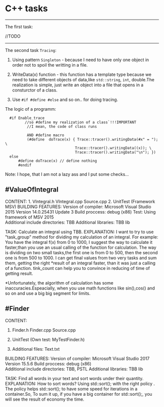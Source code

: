 # C++ tasks
-----------------------------------------------------------------------------------------------------

The first task:

  //TODO
  
  
-------------------------------------------------------------------------------------------------------

The second task `Tracing`:
  1. Using pattern `Singleton` - because I need to have only one object in order not to spoil the writting in a file.
  
  2. WriteData(x) function - this function has a template type because we need to take different objects of data,like 
  `std::string`, `int`, double.The realization is simple, just write an object into a file that opens in a consturctor of a class.
  
  3. Use `#if #define #else` and so on.. for doing tracing.
  
  
  The logic of a programm:
  
      #if Enable_trace
             //so #define my realization of a class`!!!IMPORTANT
              //I mean, the code of class runs

              AND #define macro
              (#define  doTrace(x) { Trace::tracer().writingData(#x" = "); \
                                    Trace::tracer().writingData((x)); \
                                    Trace::tracer().writingData("\n"); })
      else
          #define doTrace(x) // define nothing
          #endif
  
Note: I hope, that I am not a lazy ass and I put some checks...

#ValueOfIntegral
----------------------------------------------------------------------------------------
CONTENT:
      1. VIntegral.h
         VIntegral.cpp
         Source.cpp
      2. UnitTest (Framework MSV)
BUILDING FEATURES:
	Version of compiler: Microsoft Visual Studio 2015 Version 14.0.25431 Update 3
	Build proccess: debug (x86)
	Test: Using framework of MSV 2015			     
	Additional include directories: TBB
	Additional libraries: TBB lib

TASK: Calculate an integral using TBB.
EXPLANATION: 
I want to try to use "task_group" method for dividing my calculation of an integral.
For example: You have the integral f(x) from 0 to 1000, I suggest the way to calculate 
it faster,than you use an usual calling of the function for calculation. The way is 
dividing on two small tasks,the first one is from 0 to 500, then the second one is 
from 500 to 1000. I can get final values from two very tasks and sum them, getting 
the right *result of an integral faster, than it was just a calling of a function.
tink_count can help you to convince in reducing of time of getting result.

*Unfortunately, the algorithm of calculation has some inaccuracies.Espeacially, when you
use math functions like sin(),cos() and so on and use a big big segment for limits.



#Finder
--------------------------------------------------------------------------------------
CONTENT:
  1. Finder.h
         Finder.cpp
         Source.cpp

  2. UnitTest (Own test: MyTestFinder.h)

  3. Additional files:
      Text.txt 

BUILDING FEATURES:
	Version of compiler: Microsoft Visual Studio 2017 Version 15.5.6
	Build proccess: debug (x86)			     
	Additional include directories: TBB, PSTL
	Additional libraries: TBB lib

TASK: Find all words in your text and sort words under their quantity.
EXPLANATION: 
	How to sort words? Using std::sort(); with the right policy . The policy
	helps std::sort(); to have some speed for iterations in a container.So,
	To sum it up, if you have a big container for std::sort();, 
	you will see the result of economy the time. 
